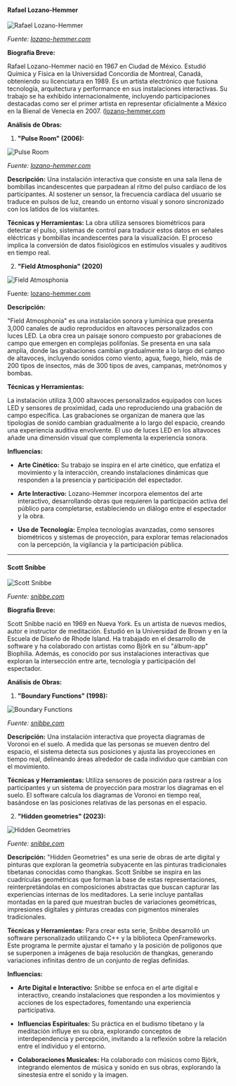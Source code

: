 #### Rafael Lozano-Hemmer

![Rafael Lozano-Hemmer](https://www.lozano-hemmer.com/images/portraits/RLH_2024.jpg)

*Fuente: [lozano-hemmer.com](https://www.lozano-hemmer.com/bio.php)*

**Biografía Breve:**

Rafael Lozano-Hemmer nació en 1967 en Ciudad de México. Estudió Química y Física en la Universidad Concordia de Montreal, Canadá, obteniendo su licenciatura en 1989. Es un artista electrónico que fusiona tecnología, arquitectura y performance en sus instalaciones interactivas. Su trabajo se ha exhibido internacionalmente, incluyendo participaciones destacadas como ser el primer artista en representar oficialmente a México en la Bienal de Venecia en 2007. ([lozano-hemmer.com](https://www.lozano-hemmer.com/bio.php)

**Análisis de Obras:**

1. **"Pulse Room" (2006):**

![Pulse Room](https://www.lozano-hemmer.com/image_sets/pulse_room/mexico_2020/pulse_room_mexico_city_2020_my_4664.jpg)

*Fuente: [lozano-hemmer.com](https://www.lozano-hemmer.com/pulse_room.php)*

**Descripción:** Una instalación interactiva que consiste en una sala llena de bombillas incandescentes que parpadean al ritmo del pulso cardíaco de los participantes. Al sostener un sensor, la frecuencia cardíaca del usuario se traduce en pulsos de luz, creando un entorno visual y sonoro sincronizado con los latidos de los visitantes.

**Técnicas y Herramientas:** La obra utiliza sensores biométricos para detectar el pulso, sistemas de control para traducir estos datos en señales eléctricas y bombillas incandescentes para la visualización. El proceso implica la conversión de datos fisiológicos en estímulos visuales y auditivos en tiempo real.

2. **"Field Atmosphonia" (2020)**

![Field Atmosphonia](https://www.lozano-hemmer.com/image_sets/field_atmosphonia/naples_2024/field_atmosphonia_naples_2024_rp_002.jpg)

Fuente: [lozano-hemmer.com](https://www.lozano-hemmer.com/field_atmosphonia.php)

**Descripción:**

"Field Atmosphonia" es una instalación sonora y lumínica que presenta 3,000 canales de audio reproducidos en altavoces personalizados con luces LED. La obra crea un paisaje sonoro compuesto por grabaciones de campo que emergen en complejas polifonías. Se presenta en una sala amplia, donde las grabaciones cambian gradualmente a lo largo del campo de altavoces, incluyendo sonidos como viento, agua, fuego, hielo, más de 200 tipos de insectos, más de 300 tipos de aves, campanas, metrónomos y bombas. 

**Técnicas y Herramientas:**

La instalación utiliza 3,000 altavoces personalizados equipados con luces LED y sensores de proximidad, cada uno reproduciendo una grabación de campo específica. Las grabaciones se organizan de manera que las tipologías de sonido cambian gradualmente a lo largo del espacio, creando una experiencia auditiva envolvente. El uso de luces LED en los altavoces añade una dimensión visual que complementa la experiencia sonora. 

**Influencias:**

- **Arte Cinético:** Su trabajo se inspira en el arte cinético, que enfatiza el movimiento y la interacción, creando instalaciones dinámicas que responden a la presencia y participación del espectador.

- **Arte Interactivo:** Lozano-Hemmer incorpora elementos del arte interactivo, desarrollando obras que requieren la participación activa del público para completarse, estableciendo un diálogo entre el espectador y la obra.

- **Uso de Tecnología:** Emplea tecnologías avanzadas, como sensores biométricos y sistemas de proyección, para explorar temas relacionados con la percepción, la vigilancia y la participación pública.

---

#### Scott Snibbe

![Scott Snibbe](https://images.squarespace-cdn.com/content/v1/6196ff78e26b392cbfa37cff/1735058050197-QR0HBIX8RVFC81EQDWLH/Scott-SF-2024.jpg)

*Fuente: [snibbe.com](https://www.snibbe.com/about)*

**Biografía Breve:**

Scott Snibbe nació en 1969 en Nueva York. Es un artista de nuevos medios, autor e instructor de meditación. Estudió en la Universidad de Brown y en la Escuela de Diseño de Rhode Island. Ha trabajado en el desarrollo de software y ha colaborado con artistas como Björk en su "álbum-app" Biophilia. Además, es conocido por sus instalaciones interactivas que exploran la intersección entre arte, tecnología y participación del espectador.

**Análisis de Obras:**

1. **"Boundary Functions" (1998):**

![Boundary Functions](https://i.ytimg.com/vi/_Ax4pgtHQDg/hqdefault.jpg)

*Fuente: [snibbe.com](https://www.snibbe.com/art/boundaryfunctions)*

**Descripción:** Una instalación interactiva que proyecta diagramas de Voronoi en el suelo. A medida que las personas se mueven dentro del espacio, el sistema detecta sus posiciones y ajusta las proyecciones en tiempo real, delineando áreas alrededor de cada individuo que cambian con el movimiento.

**Técnicas y Herramientas:** Utiliza sensores de posición para rastrear a los participantes y un sistema de proyección para mostrar los diagramas en el suelo. El software calcula los diagramas de Voronoi en tiempo real, basándose en las posiciones relativas de las personas en el espacio.

2. **"Hidden geometries" (2023):**

![Hidden Geometries](https://i.ytimg.com/vi/2znfflaq6Pw/hq720.jpg?sqp=-oaymwE7CK4FEIIDSFryq4qpAy0IARUAAAAAGAElAADIQj0AgKJD8AEB-AG2CIACoAuKAgwIABABGGUgVShEMA8=&rs=AOn4CLAidIFee2byj-Jmx3ztBmGqeKen6Q)

*Fuente: [snibbe.com](https://www.snibbe.com/art/hidden-geometries)*

**Descripción:** "Hidden Geometries" es una serie de obras de arte digital y pinturas que exploran la geometría subyacente en las pinturas tradicionales tibetanas conocidas como thangkas. Scott Snibbe se inspira en las cuadrículas geométricas que forman la base de estas representaciones, reinterpretándolas en composiciones abstractas que buscan capturar las experiencias internas de los meditadores. La serie incluye pantallas montadas en la pared que muestran bucles de variaciones geométricas, impresiones digitales y pinturas creadas con pigmentos minerales tradicionales.

**Técnicas y Herramientas:** Para crear esta serie, Snibbe desarrolló un software personalizado utilizando C++ y la biblioteca OpenFrameworks. Este programa le permite ajustar el tamaño y la posición de polígonos que se superponen a imágenes de baja resolución de thangkas, generando variaciones infinitas dentro de un conjunto de reglas definidas. 

**Influencias:**

- **Arte Digital e Interactivo:** Snibbe se enfoca en el arte digital e interactivo, creando instalaciones que responden a los movimientos y acciones de los espectadores, fomentando una experiencia participativa.

- **Influencias Espirituales:** Su práctica en el budismo tibetano y la meditación influye en su obra, explorando conceptos de interdependencia y percepción, invitando a la reflexión sobre la relación entre el individuo y el entorno.

- **Colaboraciones Musicales:** Ha colaborado con músicos como Björk, integrando elementos de música y sonido en sus obras, explorando la sinestesia entre el sonido y la imagen.










